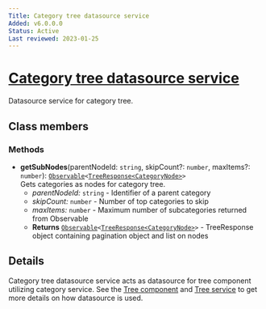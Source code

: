 ```yaml
---
Title: Category tree datasource service
Added: v6.0.0.0
Status: Active
Last reviewed: 2023-01-25
---
```


# [Category tree datasource service](../../../lib/content-services/src/lib/category/services/category-tree-datasource.service.ts "Defined in category-tree-datasource.service.ts")

Datasource service for category tree.

## Class members

### Methods

-   **getSubNodes**(parentNodeId: `string`, skipCount?: `number`, maxItems?: `number`): [`Observable`](http://reactivex.io/documentation/observable.html)`<`[`TreeResponse<CategoryNode>`](../../../lib/content-services/src/lib/tree/models/tree-response.interface.ts)`>`<br/>
    Gets categories as nodes for category tree.
    -   _parentNodeId:_ `string`  - Identifier of a parent category
    -   _skipCount:_ `number`  - Number of top categories to skip
    -   _maxItems:_ `number`  - Maximum number of subcategories returned from Observable
    -   **Returns** [`Observable`](http://reactivex.io/documentation/observable.html)`<`[`TreeResponse<CategoryNode>`](../../../lib/content-services/src/lib/tree/models/tree-response.interface.ts)`>` - TreeResponse object containing pagination object and list on nodes

## Details

Category tree datasource service acts as datasource for tree component utilizing category service. See the
[Tree component](../../../lib/content-services/src/lib/tree/components/tree.component.ts) and [Tree service](../../../lib/content-services/src/lib/tree/services/tree.service.ts) to get more details on how datasource is used.
